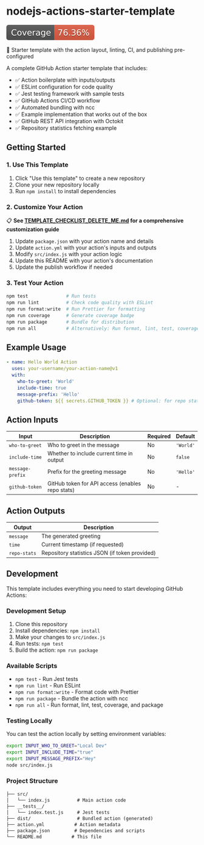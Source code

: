 # nodejs-actions-starter-template

![Coverage](./badges/coverage.svg)

👋 Starter template with the action layout, linting, CI, and publishing pre-configured

A complete GitHub Action starter template that includes:

- ✅ Action boilerplate with inputs/outputs
- ✅ ESLint configuration for code quality
- ✅ Jest testing framework with sample tests
- ✅ GitHub Actions CI/CD workflow
- ✅ Automated bundling with ncc
- ✅ Example implementation that works out of the box
- ✅ GitHub REST API integration with Octokit
- ✅ Repository statistics fetching example

## Getting Started

### 1. Use This Template

1. Click "Use this template" to create a new repository
2. Clone your new repository locally
3. Run `npm install` to install dependencies

### 2. Customize Your Action

📋 **See [TEMPLATE_CHECKLIST_DELETE_ME.md](./TEMPLATE_CHECKLIST_DELETE_ME.md) for a comprehensive customization guide**

1. Update `package.json` with your action name and details
2. Update `action.yml` with your action's inputs and outputs
3. Modify `src/index.js` with your action logic
4. Update this README with your action's documentation
5. Update the publish workflow if needed

### 3. Test Your Action

```bash
npm test              # Run tests
npm run lint          # Check code quality with ESLint
npm run format:write  # Run Prettier for formatting
npm run coverage      # Generate coverage badge
npm run package       # Bundle for distribution
npm run all           # Alternatively: Run format, lint, test, coverage, and package
```

## Example Usage

```yml
- name: Hello World Action
  uses: your-username/your-action-name@v1
  with:
    who-to-greet: 'World'
    include-time: true
    message-prefix: 'Hello'
    github-token: ${{ secrets.GITHUB_TOKEN }} # Optional: for repo stats
```

## Action Inputs

| Input            | Description                                      | Required | Default   |
| ---------------- | ------------------------------------------------ | -------- | --------- |
| `who-to-greet`   | Who to greet in the message                      | No       | `'World'` |
| `include-time`   | Whether to include current time in output        | No       | `false`   |
| `message-prefix` | Prefix for the greeting message                  | No       | `'Hello'` |
| `github-token`   | GitHub token for API access (enables repo stats) | No       | -         |

## Action Outputs

| Output       | Description                                    |
| ------------ | ---------------------------------------------- |
| `message`    | The generated greeting                         |
| `time`       | Current timestamp (if requested)               |
| `repo-stats` | Repository statistics JSON (if token provided) |

## Development

This template includes everything you need to start developing GitHub Actions:

### Development Setup

1. Clone this repository
2. Install dependencies: `npm install`
3. Make your changes to `src/index.js`
4. Run tests: `npm test`
5. Build the action: `npm run package`

### Available Scripts

- `npm test` - Run Jest tests
- `npm run lint` - Run ESLint
- `npm run format:write` - Format code with Prettier
- `npm run package` - Bundle the action with ncc
- `npm run all` - Run format, lint, test, coverage, and package

### Testing Locally

You can test the action locally by setting environment variables:

```bash
export INPUT_WHO_TO_GREET="Local Dev"
export INPUT_INCLUDE_TIME="true"
export INPUT_MESSAGE_PREFIX="Hey"
node src/index.js
```

### Project Structure

```text
├── src/
│   └── index.js          # Main action code
├── __tests__/
│   └── index.test.js     # Jest tests
├── dist/                 # Bundled action (generated)
├── action.yml           # Action metadata
├── package.json         # Dependencies and scripts
└── README.md           # This file
```
